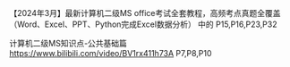 【2024年3月】最新计算机二级MS office考试全套教程，高频考点真题全覆盖（Word、Excel、PPT、Python完成Excel数据分析）
中的 P15,P16,P23,P32

计算机二级MS知识点-公共基础篇
https://www.bilibili.com/video/BV1rx411h73A
P7,P8,P10